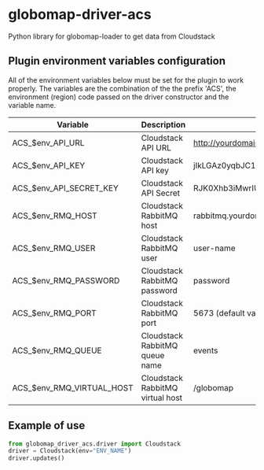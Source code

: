 # globomap-driver-acs
Python library for globomap-loader to get data from Cloudstack

## Plugin environment variables configuration
All of the environment variables below must be set for the plugin to work properly.
The variables are the combination of the the prefix 'ACS', the environment (region) 
code passed on the driver constructor and the variable name.

| Variable                   |  Description                    | Example                                      |
|----------------------------|---------------------------------|----------------------------------------------|
| ACS_$env_API_URL           | Cloudstack API URL              | http://yourdomain.cloudstack:8080/api/client |
| ACS_$env_API_KEY           | Cloudstack API key              | jIkLGAz0yqbJC15lS_XqHKRPZXI8M6               |
| ACS_$env_API_SECRET_KEY    | Cloudstack API Secret           | RJK0Xhb3iMwrIUIxJ3T7jL5fFrG14b               |
| ACS_$env_RMQ_HOST          | Cloudstack RabbitMQ host        | rabbitmq.yourdomain.cloudstack               |
| ACS_$env_RMQ_USER          | Cloudstack RabbitMQ user        | user-name                                    |
| ACS_$env_RMQ_PASSWORD      | Cloudstack RabbitMQ password    | password                                     |
| ACS_$env_RMQ_PORT          | Cloudstack RabbitMQ port        | 5673 (default value)                         |
| ACS_$env_RMQ_QUEUE         | Cloudstack RabbitMQ queue name  | events                                       |
| ACS_$env_RMQ_VIRTUAL_HOST  | Cloudstack RabbitMQ virtual host| /globomap                                    |


## Example of use

```python
from globomap_driver_acs.driver import Cloudstack
driver = Cloudstack(env="ENV_NAME")
driver.updates()
```